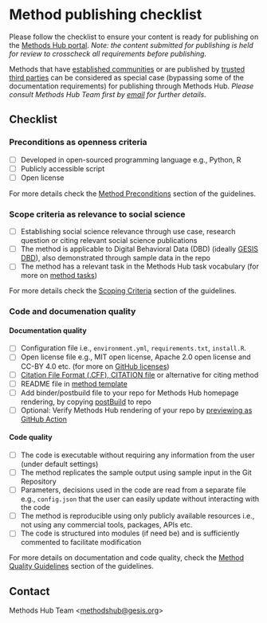 # Method publishing checklist

Please follow the checklist to ensure your content is ready for publishing on the [Methods Hub portal](https://methodshub.gesis.org/). *Note: the content submitted for publishing is held for review to crosscheck all requirements before publishing.*

Methods that have [established communities](https://github.com/GESIS-Methods-Hub/guidelines-for-methods/blob/main/method-submission-guidelines.md#13alternative-for-established-methods) or are published by [trusted third parties](https://github.com/GESIS-Methods-Hub/guidelines-for-methods/blob/main/method-submission-guidelines.md#12trusted-third-party-review-bodies) can be considered as special case (bypassing some of the documentation requirements) for publishing through Methods Hub. *Please consult Methods Hub Team first by [email][methodshub-email] for further details.*

## Checklist
### Preconditions as openness criteria
- [ ] Developed in open-sourced programming language e.g., Python, R 
- [ ] Publicly accessible script 
- [ ] Open license

For more details check the [Method Preconditions](https://github.com/GESIS-Methods-Hub/guidelines-for-methods/blob/main/method-submission-guidelines.md#3-method-preconditions) section of the guidelines.

### Scope criteria as relevance to social science
- [ ] Establishing social science relevance through use case, research question or citing relevant social science publications 
- [ ] The method is applicable to Digital Behavioral Data (DBD) (ideally [GESIS DBD](https://www.gesis.org/en/institute/about-us/digital-behavioral-data)), also demonstrated through sample data in the repo 
- [ ] The method has a relevant task in the Methods Hub task vocabulary (for more on [method tasks](https://github.com/GESIS-Methods-Hub/guidelines-for-methods/blob/main/methods-tasks.md))

For more details check the [Scoping Criteria](https://github.com/GESIS-Methods-Hub/guidelines-for-methods/blob/main/method-submission-guidelines.md#4-scoping-criteria) section of the guidelines.

### Code and documenation quality

#### Documentation quality
- [ ] Configuration file i.e., `environment.yml`, `requirements.txt`, `install.R`.
- [ ] Open license file e.g., MIT open license, Apache 2.0 open license and CC-BY 4.0 etc. (for more on [GitHub licenses](https://docs.github.com/en/communities/setting-up-your-project-for-healthy-contributions/adding-a-license-to-a-repository))
- [ ] [Citation File Format (.CFF), CITATION file](https://citation-file-format.github.io/) or alternative for citing method 
- [ ] README file in [method template](https://github.com/GESIS-Methods-Hub/guidelines-for-methods/blob/main/method-README-template.md) 
- [ ] Add binder/postbuild file to your repo for Methods Hub homepage rendering, by copying [postBuild](https://methodshub.gesis.org/snippet/postBuild) to repo 
- [ ] Optional: Verify Methods Hub rendering of your repo by [previewing as GitHub Action](https://github.com/GESIS-Methods-Hub/preview?tab=readme-ov-file#usage) 

#### Code quality
- [ ] The code is executable without requiring any information from the user (under default settings)
- [ ] The method replicates the sample output using sample input in the Git Repository 
- [ ] Parameters, decisions used in the code are read from a separate file e.g., `config.json` that the user can easily update without interacting with the code 
- [ ] The method is reproducible using only publicly available resources i.e., not using any commercial tools, packages, APIs etc. 
- [ ] The code is structured into modules (if need be) and is sufficiently commented to facilitate modification

For more details on documentation and code quality, check the [Method Quality Guidelines](https://github.com/GESIS-Methods-Hub/guidelines-for-methods/blob/main/method-submission-guidelines.md#5-method-quality-guidelines) section of the guidelines.

## Contact

Methods Hub Team &lt;[methodshub@gesis.org][methodshub-email]&gt;

[methodshub-email]: mailto:methodshub@gesis.org
